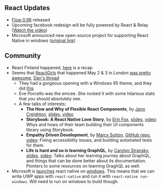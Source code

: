 React Updates
---
- [Flow 0.98](https://github.com/facebook/flow/releases/tag/v0.98.0) released
- Upcoming facebook redesign will be fully powered by React & Relay ([Watch the video](https://developers.facebook.com/videos/2019/building-the-new-facebookcom-with-react-graphql-and-relay/))
- Microsoft announced new open-source project for supporting React Native in windows ([original link](https://techcrunch.com/2019/05/06/microsoft-launches-react-native-for-windows/))

Community
---
- React Finland happened, [here](https://twitter.com/_Tx3/status/1123509987953844224) is a recap
- Seems that [ReactGirls](https://twitter.com/ReactJSgirls) that happened May 2 & 3 in London [was pretty awesome](https://twitter.com/dan_abramov/status/1124365202819026951), [Dan's thread](https://twitter.com/dan_abramov/status/1124227463985475584)
  - They had a gorgeous opening with a Windows 95 theme, and they did [this](https://twitter.com/elibelly?ref_src=twsrc%5Etfw&ref_url=notion%3A%2F%2Fwww.notion.so%2Fwgao19%2FWeek-28-4e5e63612e774dedb3f9e468e73448c9)
  - Eve Porcello was the emcee. She rocked it with some hilarious stats that you should absolutely see.
  - A few talks of interests:
    - **The How and Why of Flexible React Components**, by [Jenn Creighton](https://twitter.com/gurlcode), [slides](https://speakerdeck.com/jenncreighton/the-how-and-why-of-flexible-react-components-289aa486-464a-4dea-b89a-6f92d0af6606), [video](https://www.youtube.com/watch?v=dkl6sYff2C8&t=3750s)
    - **Storybook: A React Native Love Story**, by [Erin Fox](https://twitter.com/erinfoox), [slides](https://docs.google.com/presentation/d/1JwoN4F8qyWkpqzWxEiu1WGIl9mrDrmDyVCdlMb2skdk/edit#slide=id.p), [video](https://www.youtube.com/watch?v=dkl6sYff2C8&t=6336s): Whys and hows of their team building their UI components library using Storybook.
    - **Empathy Driven Development**, by [Marcy Sutton](https://twitter.com/marcysutton), [GitHub repo](https://github.com/marcysutton/empathy-driven-development), [video](https://www.youtube.com/watch?v=dkl6sYff2C8&t=16822s): Fixing accessibility issues, and building automated tests for them.
    - **Life is hard and so is learning GraphQL**, by [Carolyn Stransky](https://twitter.com/carolstran), [slides](https://speakerdeck.com/carolstran/life-is-hard-and-so-is-learning-graphql), [video](https://www.youtube.com/watch?v=dkl6sYff2C8&t=18240s): Talks about her learning journey about GraphQL, and things that can be done better about its documentation. Pointers to some resources on learning GraghQL as well.
- Microsoft is [launches](https://techcrunch.com/2019/05/06/microsoft-launches-react-native-for-windows/) react native on [windows](https://github.com/microsoft/react-native-windows). This means that we can write UWP apps with `react-native` and run it with `react-native run-windows`. Will need to run on windows to build though.
